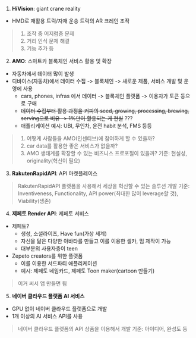 1. **HiVision**: giant crane reality
- HMD로 재활용 트럭/자재 운송 트럭의 AR 크레인 조작

> 1. 조작 중 어지럼증 문제
> 2. 거리 인식 문제 해결
> 3. 기능 추가 등

2. **AMO**: 스마트카 블록체인 서비스 활용 및 확장
- 자동차에서 데이터 많이 발생
- 디바이스(자동차)에서 데이터 수집 -> 블록체인 -> 새로운 제품, 서비스 개발 및 운영에 사용
  - cars, phones, infras 에서 데이터 -> 블록체인 플랫폼 -> 이용자가 토큰 등으로 구매
  - ~~데이터 수집부터 활용 과정을 커피의 seed, growing, processing, brewing, serving으로 비유 -> 1%만이 활용되는 게 현실~~ ???
  - 애플리케이션 예시: UBI, 무인차, 운전 habit 분석, FMS 등등

> 1. 어떻게 사람들을 AMO(인센티브)에 참여하게 할 수 있을까?
> 2. car data를 활용한 좋은 서비스가 없을까?
> 3. AMO 생태계를 확장할 수 있는 비즈니스 프로포절이 있을까?
> 기준: 현실성, originality(혁신이 필요)

3. **RakutenRapidAPI**: API 마켓플레이스
> RakutenRapidAPI 플랫폼을 사용해서 세상을 혁신할 수 있는 솔루션 개발
> 기준: Inventiveness, Functionality, API power(최대한 많이 leverage할 것), Viability(생존)

4. **제페토 Render API**: 제페토 서비스
- 제페토?
  - 생성, 소셜라이즈, Have fun(가상 세계)
  - 자신을 닮은 다양한 아바타를 만들고 이를 이용한 셀카, 밈 제작이 가능
  - 대부분의 사용자층이 teen
- Zepeto creators를 위한 플랫폼
  - 이를 이용한 서드파티 애플리케이션
  - 예시: 제페토 네임카드, 제페토 Toon maker(cartoon 만들기)

> 이거 써서 앱 만들면 됨

5. **네이버 클라우드 플랫폼 AI 서비스**
- GPU 없이 네이버 클라우드 플랫폼으로 개발
- 1개 이상의 AI 서비스 API를 사용

> 네이버 클라우드 플랫폼의 API 상품을 이용해서 개발
> 기준: 아이디어, 완성도 등
